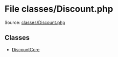 File classes/Discount.php
=========

Source: [classes/Discount.php](https://github.com/PrestaShop/PrestaShop/blob/1.5.6.1/classes/Discount.php)


Classes
-------

* [DiscountCore](class.DiscountCore.md)

